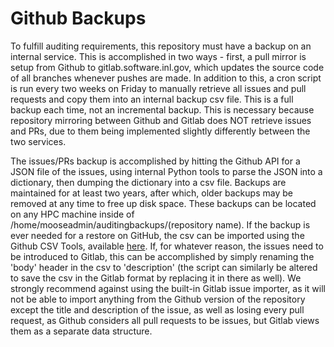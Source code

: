 
# Github Backups

To fulfill auditing requirements, this repository must have a backup on an internal service. This is accomplished in two ways - first, a pull mirror is setup from Github to gitlab.software.inl.gov, which updates the source code of all branches whenever pushes are made. In addition to this, a cron script is run every two weeks on Friday to manually retrieve all issues and pull requests and copy them into an internal backup csv file. This is a full backup each time, not an incremental backup. This is necessary because repository mirroring between Github and Gitlab does NOT retrieve issues and PRs, due to them being implemented slightly differently between the two services. 

The issues/PRs backup is accomplished by hitting the Github API for a JSON file of the issues, using internal Python tools to parse the JSON into a dictionary, then dumping the dictionary into a csv file. Backups are maintained for at least two years, after which, older backups may be removed at any time to free up disk space. These backups can be located on any HPC machine inside of /home/mooseadmin/auditingbackups/(repository name). If the backup is ever needed for a restore on GitHub, the csv can be imported using the Github CSV Tools, available [here](https://www.npmjs.com/package/github-csv-tools). If, for whatever reason, the issues need to be introduced to Gitlab, this can be accomplished by simply renaming the 'body' header in the csv to 'description' (the script can similarly be altered to save the csv in the Gitlab format by replacing it in there as well). We strongly recommend against using the built-in Gitlab issue importer, as it will not be able to import anything from the Github version of the repository except the title and description of the issue, as well as losing every pull request, as Github considers all pull requests to be issues, but Gitlab views them as a separate data structure.